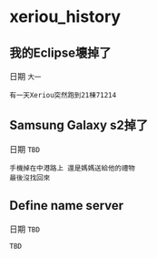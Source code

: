 # xeriou_history

## 我的Eclipse壞掉了
日期 `大一`
```
有一天Xeriou突然跑到21棟71214
```

## Samsung Galaxy s2掉了
日期 `TBD`
```
手機掉在中港路上 還是媽媽送給他的禮物
最後沒找回來
```

## Define name server
日期 `TBD`

```
TBD
```
